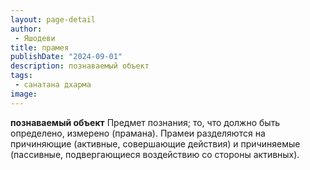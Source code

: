 ```yaml
---
layout: page-detail
author:
 - Яшодеви
title: прамея
publishDate: "2024-09-01"
description: познаваемый объект
tags:
 - санатана дхарма
image: 
---
```


__познаваемый объект__
Предмет познания; то, что должно быть определено, измерено (прамана). Прамеи разделяются на причиняющие (активные, совершающие действия) и причиняемые (пассивные, подвергающиеся воздействию со стороны активных).

